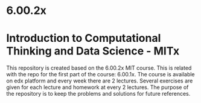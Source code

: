 6.00.2x
=======
Introduction to Computational Thinking and Data Science - MITx
=======
This repository is created based on the 6.00.2x MIT course.
This is related with the repo for the first part of the course: 6.00.1x.
The course is available on edx platform and every week there are 2 lectures.
Several exercises are given for each lecture and homework at every 2 lectures.
The purpose of the repository is to keep the problems and solutions for future references.

